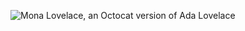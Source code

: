 ![Mona Lovelace, an Octocat version of Ada Lovelace](https://octodex.github.com/images/mona-lovelace.jpg)
